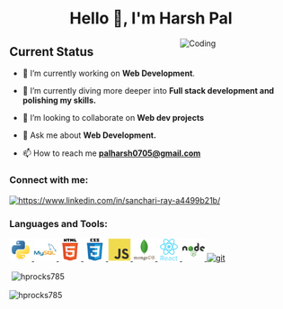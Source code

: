 <h1 align="center">Hello 👋, I'm Harsh Pal </h1>
<!--defining python code section-->


			

<img align="right" alt="Coding" width="200" src="https://i.giphy.com/media/v1.Y2lkPTc5MGI3NjExZjNkZG5yeWZqd3YzbzR5d2dyMzdiNXpkdWV6ZzlhZ3Y5OTVqNjh0YSZlcD12MV9pbnRlcm5hbF9naWZfYnlfaWQmY3Q9Zw/2IudUHdI075HL02Pkk/giphy.gif">

## Current Status
- 🔭 I’m currently working on **Web Development**.

- 🌱 I’m currently diving more deeper into **Full stack development and polishing my skills.**

- 👯 I’m looking to collaborate on **Web dev projects**

- 💬 Ask me about **Web Development.**

- 📫 How to reach me **palharsh0705@gmail.com**

<h3 align="left">Connect with me:</h3>
<p align="left">
<a href="https://linkedin.com/in/https://www.https://www.linkedin.com/in/harsh-pal-a2a757321/" target="blank"><img align="center" src="https://raw.githubusercontent.com/rahuldkjain/github-profile-readme-generator/master/src/images/icons/Social/linked-in-alt.svg" alt="https://www.linkedin.com/in/sanchari-ray-a4499b21b/" height="30" width="40" /></a>

<h3 align="left">Languages and Tools:</h3>
<p align="left"> 
  <a href="https://www.python.org" target="_blank" rel="noreferrer"> <img src="https://raw.githubusercontent.com/devicons/devicon/master/icons/python/python-original.svg" alt="python" width="40" height="40"/> </a> 
  <a href="https://www.mysql.com/" target="_blank" rel="noreferrer"> <img src="https://raw.githubusercontent.com/devicons/devicon/master/icons/mysql/mysql-original-wordmark.svg" alt="mysql" width="40" height="40"/> </a> 
  <a href="https://www.w3.org/html/" target="_blank" rel="noreferrer"> <img src="https://raw.githubusercontent.com/devicons/devicon/master/icons/html5/html5-original-wordmark.svg" alt="html5" width="40" height="40"/> </a> 
  <a href="https://www.w3schools.com/css/" target="_blank" rel="noreferrer"> <img src="https://raw.githubusercontent.com/devicons/devicon/master/icons/css3/css3-original-wordmark.svg" alt="css3" width="40" height="40"/> </a> 
  <a href="https://developer.mozilla.org/en-US/docs/Web/JavaScript" target="_blank" rel="noreferrer"> <img src="https://raw.githubusercontent.com/devicons/devicon/master/icons/javascript/javascript-original.svg" alt="javascript" width="40" height="40"/> </a> 
  <a href="https://www.mongodb.com/" target="_blank" rel="noreferrer"> <img src="https://raw.githubusercontent.com/devicons/devicon/master/icons/mongodb/mongodb-original-wordmark.svg" alt="mongodb" width="40" height="40"/> </a> 
  <a href="https://reactjs.org/" target="_blank" rel="noreferrer"> <img src="https://raw.githubusercontent.com/devicons/devicon/master/icons/react/react-original-wordmark.svg" alt="react" width="40" height="40"/> </a> 
  <a href="https://nodejs.org" target="_blank" rel="noreferrer"> <img src="https://raw.githubusercontent.com/devicons/devicon/master/icons/nodejs/nodejs-original-wordmark.svg" alt="nodejs" width="40" height="40"/> </a> 
  <a href="https://git-scm.com/" target="_blank" rel="noreferrer"> <img src="https://www.vectorlogo.zone/logos/git-scm/git-scm-icon.svg" alt="git" width="40" height="40"/> </a>   
<p>&nbsp;<img align="center" src="https://github-readme-stats.vercel.app/api?username=hprocks785&show_icons=true&locale=en" alt="hprocks785" /></p>

<p><img align="center" src="https://github-readme-streak-stats.herokuapp.com/?user=hprocks785&" alt="hprocks785" /></p>
